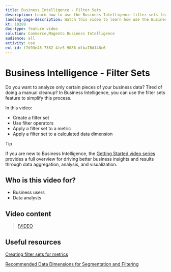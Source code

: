 ```yaml
---
title: Business Intelligence - Filter Sets
description: Learn how to use the Business Intelligence filter sets feature to simplify business data reporting for Adobe Commerce and Magento Open Source.
landing-page-description: Watch this video to learn how use the Business Intelligence filter sets feature to simplify business data reporting.
kt: 10289
doc-type: feature video
solution: Commerce,Magento Business Intelligence
audience: all
activity: use
exl-id: f7d93e45-7382-4fe5-9088-dfba78d148c6
---
```

# Business Intelligence - Filter Sets

Do you want to analyze only certain pieces of your business data? Tired of doing a manual cleanup? In Business Intelligence, you can use the filter sets feature to simplify this process.

In this video:

- Create a filter set
- Use filter operators
- Apply a filter set to a metric
- Apply a filter set to a calculated data dimension

>[!TIP]
>
>If you are new to Business Intelligence, the [Getting Started video series](1-overview.md) provides a full overview for driving better business insights and results through data aggregation, analysis, and visualization.

## Who is this video for?

- Business users
- Data analysts

## Video content

>[!VIDEO](https://video.tv.adobe.com/v/342408?quality=12&learn=on)

## Useful resources

[Creating filter sets for metrics](https://docs.magento.com/mbi/data-user/reports/ess-manage-data-filters.html)

[Recommended Data Dimensions for Segmentation and Filtering](https://docs.magento.com/mbi/best-practices/segment-filter.html)
